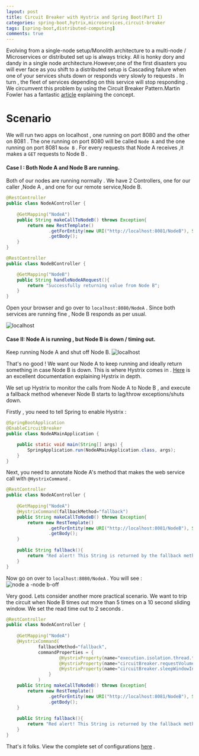 ```yaml
---
layout: post
title: Circuit Breaker with Hystrix and Spring Boot(Part I)
categories: spring-boot,hytrix,microservices,circuit-breaker
tags: [spring-boot,distributed-computing]
comments: true
---
```


Evolving from a single-node setup/Monolith architecture to a multi-node / Microservices or distributed set up is always tricky.
All is honky dory and dandy in a single node architecture.However,one of the first disasters you will ever face as you shift to a distributed setup is Cascading failure when one of your services shuts down or responds very slowly to requests . In turn , the fleet of services depending on this service will stop responding . 
We circumvent this problem by using the Circuit Breaker Pattern.Martin Fowler has a fantastic [article](http://martinfowler.com/bliki/CircuitBreaker.html) explaining the concept.

# Scenario

We will run two apps on localhost , one running on port 8080 and the other on 8081 . The one running on port 8080 will be called `Node A` and the one running on port 8081 `Node B` . For every requests that Node A receives ,it makes a `GET` requests to Node B .

#### Case I : Both Node A and Node B are running.

Both of our nodes are running normally . 
We have 2 Controllers, one for our caller ,Node A , and one for our remote service,Node B.


```java
@RestController
public class NodeAController {
	
	@GetMapping("NodeA")
	public String makeCallToNodeB() throws Exception{
		return new RestTemplate()
				.getForEntity(new URI("http://localhost:8081/NodeB"), String.class)
				.getBody();
	}
}
```

```java
@RestController
public class NodeBController {

	@GetMapping("NodeB")
	public String handleNodeARequest(){
		return "Successfully returning value from Node B";
	}
}
```

Open your browser and go over to `localhost:8080/NodeA` . Since both services are running fine , Node B responds as per usual.

![localhost](https://cloud.githubusercontent.com/assets/7692552/19620808/19719260-98a2-11e6-9fb2-a9accd3154ca.png "localhost")

#### Case II: Node A is running , but Node B is down / timing out.

Keep running Node A and shut off Node B. 
![localhost](https://cloud.githubusercontent.com/assets/7692552/19620836/9430a8ec-98a2-11e6-91d2-26f38f71129e.png "localhost")


That's no good ! We want our Node A to keep running and ideally return something in case Node B is down.
This is where Hystrix comes in . [Here](https://github.com/Netflix/Hystrix/wiki) is an excellent documentation explaining Hystrix in depth.

We set up Hystrix to monitor the calls from Node A to Node B , and execute a fallback method whenever Node B starts to lag/throw exceptions/shuts down.

Firstly , you need to tell Spring to enable Hystrix : 

```java
@SpringBootApplication
@EnableCircuitBreaker
public class NodeAMainApplication {

	public static void main(String[] args) {
		SpringApplication.run(NodeAMainApplication.class, args);
	}
}
```

Next, you need to annotate Node A's method that makes the web service call with `@HystrixCommand` .

```java
@RestController
public class NodeAController {
	
	@GetMapping("NodeA")
	@HystrixCommand(fallbackMethod="fallback")
	public String makeCallToNodeB() throws Exception{
		return new RestTemplate()
				.getForEntity(new URI("http://localhost:8081/NodeB"), String.class)
				.getBody();
	}
	
	public String fallback(){
		return "Red alert! This String is returned by the fallback method";
	}
}
```

Now go on over to `localhost:8080/NodeA` . You will see :
![node a -node b-off](https://cloud.githubusercontent.com/assets/7692552/19620894/01fc5956-98a4-11e6-907c-06a833bef879.png)

Very good. Lets consider another more practical scenario. We want to trip the circuit when Node B times out more than 5 times on a 10 second sliding window. We set the read time out to 2 seconds .

```java
@RestController
public class NodeAController {
	
	@GetMapping("NodeA")
	@HystrixCommand(
			fallbackMethod="fallback",
			commandProperties = {
					@HystrixProperty(name="execution.isolation.thread.timeoutInMilliseconds",value="2000"),
					@HystrixProperty(name="circuitBreaker.requestVolumeThreshold",value="5"),
					@HystrixProperty(name="circuitBreaker.sleepWindowInMilliseconds",value="10000")
				}
			)
	public String makeCallToNodeB() throws Exception{
		return new RestTemplate()
				.getForEntity(new URI("http://localhost:8081/NodeB"), String.class)
				.getBody();
	}
	
	public String fallback(){
		return "Red alert! This String is returned by the fallback method";
	}
}
```

That's it folks. View the complete set of configurations [here](https://github.com/Netflix/Hystrix/wiki/Configuration) .



